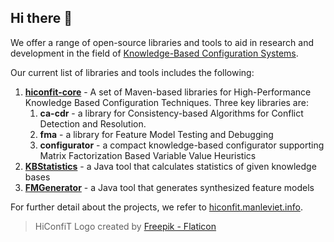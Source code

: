 ## Hi there 👋

We offer a range of open-source libraries and tools to aid in research and development in the field of [Knowledge-Based Configuration Systems].

Our current list of libraries and tools includes the following:

1. [**hiconfit-core**] - A set of Maven-based libraries for High-Performance Knowledge Based Configuration Techniques. Three key libraries are:
   1. **ca-cdr** - a library for Consistency-based Algorithms for Conflict Detection and Resolution.
   2. **fma** - a library for Feature Model Testing and Debugging
   3. **configurator** - a compact knowledge-based configurator supporting Matrix Factorization Based Variable Value Heuristics
2. [**KBStatistics**] - a Java tool that calculates statistics of given knowledge bases
3. [**FMGenerator**] - a Java tool that generates synthesized feature models

For further detail about the projects, we refer to [hiconfit.manleviet.info].

<!-- Links  -->
[Knowledge-Based Configuration Systems]: https://en.wikipedia.org/wiki/Knowledge-based_configuration
[**hiconfit-core**]: https://github.com/HiConfiT/hiconfit-core
[**KBStatistics**]: https://github.com/HiConfiT/KBStatistics
[**FMGenerator**]: https://github.com/HiConfiT/FMGenerator
[hiconfit.manleviet.info]: http://hiconfit.manleviet.info

> HiConfiT Logo created by [Freepik - Flaticon](https://www.flaticon.com/free-icons/hobby)

